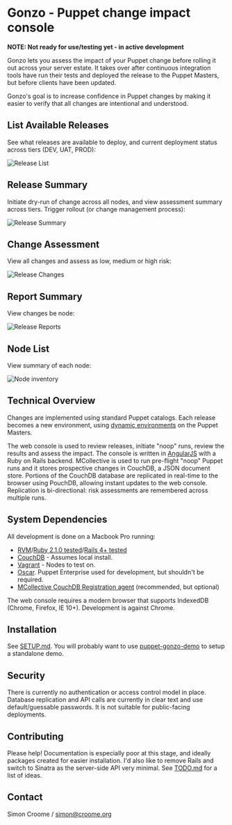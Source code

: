 # Gonzo - Puppet change impact console

**NOTE: Not ready for use/testing yet - in active development**

Gonzo lets you assess the impact of your Puppet change before rolling it out across your server estate.  It takes over after continuous integration tools have run their tests and deployed the release to the Puppet Masters, but before clients have been updated.

Gonzo's goal is to increase confidence in Puppet changes by making it easier to verify that all changes are intentional and understood.

## List Available Releases

See what releases are available to deploy, and current deployment status across tiers (DEV, UAT, PROD):

![Release List](https://github.com/croomes/gonzo/raw/master/screenshots/main.jpg)

## Release Summary

Initiate dry-run of change across all nodes, and view assessment summary across tiers.  Trigger rollout (or change management process):

![Release Summary](https://github.com/croomes/gonzo/raw/master/screenshots/release.jpg)

## Change Assessment

View all changes and assess as low, medium or high risk:

![Release Changes](https://github.com/croomes/gonzo/raw/master/screenshots/changes.jpg)

## Report Summary

View changes be node:

![Release Reports](https://github.com/croomes/gonzo/raw/master/screenshots/reports.jpg)

## Node List

View summary of each node:

![Node inventory](https://github.com/croomes/gonzo/raw/master/screenshots/nodes.jpg)

## Technical Overview

Changes are implemented using standard Puppet catalogs.  Each release becomes a new environment, using [dynamic environments](http://puppetlabs.com/blog/git-workflow-and-puppet-environments) on the Puppet Masters.

The web console is used to review releases, initiate "noop" runs, review the results and assess the impact.  The console is written in [AngularJS](http://angularjs.org/) with a Ruby on Rails backend.  MCollective is used to run pre-flight "noop" Puppet runs and it stores prospective changes in CouchDB, a JSON document store.  Portions of the CouchDB database are replicated in real-time to the browser using PouchDB, allowing instant updates to the web console.  Replication is bi-directional: risk assessments are remembered across multiple runs.

## System Dependencies

All development is done on a Macbook Pro running:
* [RVM](https://rvm.io/)/[Ruby 2.1.0 tested](https://www.ruby-lang.org)/[Rails 4+ tested](http://rubyonrails.org/)
* [CouchDB](http://couchdb.apache.org/) - Assumes local install.
* [Vagrant](http://www.vagrantup.com/) - Nodes to test on.
* [Oscar](https://github.com/adrienthebo/oscar).  Puppet Enterprise used for development, but shouldn't be required.
* [MCollective CouchDB Registration agent](https://github.com/croomes/marionette-collective/blob/master/plugins/mcollective/agent/registration.rb) (recommended, but optional)

The web console requires a modern browser that supports IndexedDB (Chrome, Firefox, IE 10+).  Development is against Chrome.

## Installation

See [SETUP.md](https://github.com/croomes/gonzo/blob/master/SETUP.md).  You will probably want to use [puppet-gonzo-demo](https://github.com/croomes/puppet-gonzo-demo) to setup a standalone demo.

## Security

There is currently no authentication or access control model in place.  Database replication and API calls are currently in clear text and use default/guessable passwords.  It is not suitable for public-facing deployments.

## Contributing

Please help!  Documentation is especially poor at this stage, and ideally packages created for easier installation.  I'd also like to remove Rails and switch to Sinatra as the server-side API very minimal.  See [TODO.md](https://github.com/croomes/gonzo/blob/master/TODO.md) for a list of ideas.

## Contact

Simon Croome / simon@croome.org